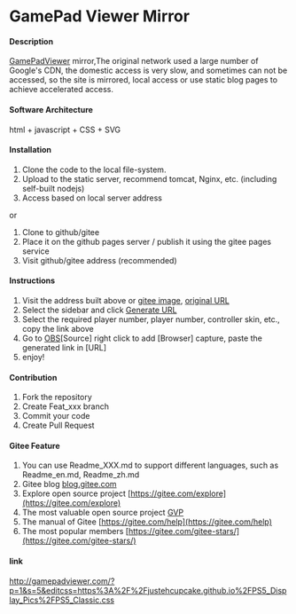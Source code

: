 # GamePad Viewer Mirror

#### Description
[GamePadViewer](http://gamepadviewer.com) mirror,The original network used a large number of Google's CDN, the domestic access is very slow, and sometimes can not be accessed, so the site is mirrored, local access or use static blog pages to achieve accelerated access.

#### Software Architecture
html + javascript + CSS + SVG

#### Installation

1. Clone the code to the local file-system.
2. Upload to the static server, recommend tomcat, Nginx, etc. (including self-built nodejs)
3. Access based on local server address

or

1. Clone to github/gitee
2. Place it on the github pages server / publish it using the gitee pages service
3. Visit github/gitee address (recommended)

#### Instructions

1. Visit the address built above or [gitee image](http://pdkst.gitee.io/game-pad-viewer-mirror/), [original URL](http://gamepadviewer.com/)
2. Select the sidebar and click [Generate URL](http://pdkst.gitee.io/game-pad-viewer-mirror/#generate)
3. Select the required player number, player number, controller skin, etc., copy the link above
4. Go to [OBS]([https://obsproject.com](https://obsproject.com/))[Source] right click to add [Browser] capture, paste the generated link in [URL]
5. enjoy!

#### Contribution

1. Fork the repository
2. Create Feat_xxx branch
3. Commit your code
4. Create Pull Request


#### Gitee Feature

1. You can use Readme\_XXX.md to support different languages, such as Readme\_en.md, Readme\_zh.md
2. Gitee blog [blog.gitee.com](https://blog.gitee.com)
3. Explore open source project [https://gitee.com/explore](https://gitee.com/explore)
4. The most valuable open source project [GVP](https://gitee.com/gvp)
5. The manual of Gitee [https://gitee.com/help](https://gitee.com/help)
6. The most popular members  [https://gitee.com/gitee-stars/](https://gitee.com/gitee-stars/)

#### link
http://gamepadviewer.com/?p=1&s=5&editcss=https%3A%2F%2Fjustehcupcake.github.io%2FPS5_Display_Pics%2FPS5_Classic.css
